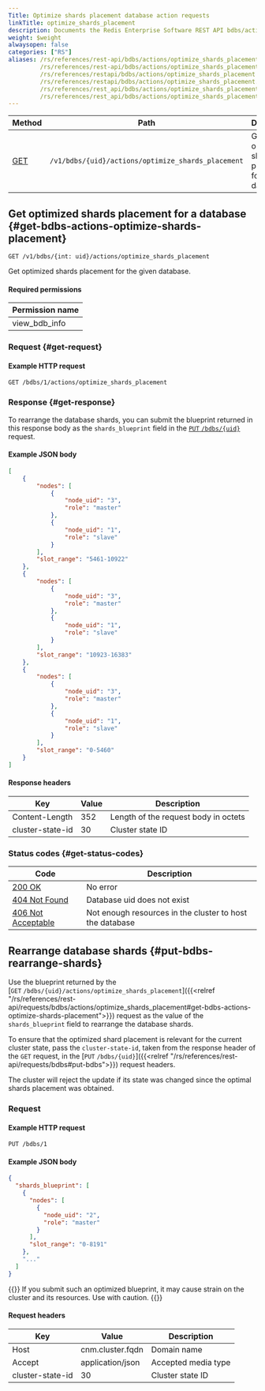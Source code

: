 ```yaml
---
Title: Optimize shards placement database action requests
linkTitle: optimize_shards_placement
description: Documents the Redis Enterprise Software REST API bdbs/actions/optimize_shards_placement requests.
weight: $weight
alwaysopen: false
categories: ["RS"]
aliases: /rs/references/rest-api/bdbs/actions/optimize_shards_placement
         /rs/references/rest-api/bdbs/actions/optimize_shards_placement.md
         /rs/references/restapi/bdbs/actions/optimize_shards_placement
         /rs/references/restapi/bdbs/actions/optimize_shards_placement.md
         /rs/references/rest_api/bdbs/actions/optimize_shards_placement
         /rs/references/rest_api/bdbs/actions/optimize_shards_placement.md
---
```


| Method | Path | Description |
|--------|------|-------------|
| [GET](#get-bdbs-actions-optimize-shards-placement) | `/v1/bdbs/{uid}/actions/optimize_shards_placement` | Get optimized shards placement for a database  |


## Get optimized shards placement for a database {#get-bdbs-actions-optimize-shards-placement}

	GET /v1/bdbs/{int: uid}/actions/optimize_shards_placement

Get optimized shards placement for the given database.

#### Required permissions

| Permission name |
|-----------------|
| view_bdb_info |

### Request {#get-request} 

#### Example HTTP request

	GET /bdbs/1/actions/optimize_shards_placement

### Response {#get-response} 

To rearrange the database shards, you can submit the blueprint returned in this response body as the `shards_blueprint` field in the [`PUT`&nbsp;`/bdbs/{uid}`](#put-bdbs-rearrange-shards) request.

#### Example JSON body

```json
[
    {
        "nodes": [
            {
                "node_uid": "3",
                "role": "master"
            },
            {
                "node_uid": "1",
                "role": "slave"
            }
        ],
        "slot_range": "5461-10922"
    },
    {
        "nodes": [
            {
                "node_uid": "3",
                "role": "master"
            },
            {
                "node_uid": "1",
                "role": "slave"
            }
        ],
        "slot_range": "10923-16383"
    },
    {
        "nodes": [
            {
                "node_uid": "3",
                "role": "master"
            },
            {
                "node_uid": "1",
                "role": "slave"
            }
        ],
        "slot_range": "0-5460"
    }
]
```

#### Response headers

| Key | Value | Description |
|-----|-------|-------------|
| Content-Length | 352 | Length of the request body in octets |
| cluster-state-id | 30 | Cluster state ID |

### Status codes {#get-status-codes} 

| Code | Description |
|------|-------------|
| [200 OK](http://www.w3.org/Protocols/rfc2616/rfc2616-sec10.html#sec10.2.1) | No error |
| [404 Not Found](http://www.w3.org/Protocols/rfc2616/rfc2616-sec10.html#sec10.4.5) | Database uid does not exist |
| [406 Not Acceptable](http://www.w3.org/Protocols/rfc2616/rfc2616-sec10.html#sec10.4.7) | Not enough resources in the cluster to host the database |

## Rearrange database shards {#put-bdbs-rearrange-shards}

Use the blueprint returned by the [`GET`&nbsp;`/bdbs/{uid}/actions/optimize_shards_placement`]({{<relref "/rs/references/rest-api/requests/bdbs/actions/optimize_shards_placement#get-bdbs-actions-optimize-shards-placement">}}) request as the value of the `shards_blueprint` field to rearrange the database shards.

To ensure that the optimized shard placement is relevant for the current cluster state, pass the `cluster-state-id`, taken from the response header of the `GET` request, in the [`PUT`&nbsp;`/bdbs/{uid}`]({{<relref "/rs/references/rest-api/requests/bdbs#put-bdbs">}}) request headers.

The cluster will reject the update if its state was changed since the optimal shards placement was obtained.

### Request

#### Example HTTP request

    PUT /bdbs/1

#### Example JSON body

```json
{
  "shards_blueprint": [
    {
      "nodes": [
        {
          "node_uid": "2",
          "role": "master"
        }
      ],
      "slot_range": "0-8191"
    },
    "..."
  ]
}
```

{{<warning>}} 
If you submit such an optimized blueprint, it may cause strain on the cluster and its resources. Use with caution.
{{</warning>}} 

#### Request headers

| Key | Value | Description |
|-----|-------|-------------|
| Host | cnm.cluster.fqdn | Domain name |
| Accept | application/json | Accepted media type |
| cluster-state-id | 30 | Cluster state ID |
